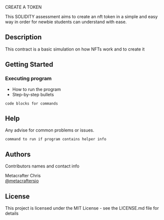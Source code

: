 CREATE A TOKEN

This SOLIDITY assessment aims to create an nft token in a simple and easy way in order for newbie students can understand with ease.

## Description

This contract is a basic simulation on how NFTs work and to create it 

## Getting Started


### Executing program

* How to run the program
* Step-by-step bullets
```
code blocks for commands
```

## Help

Any advise for common problems or issues.
```
command to run if program contains helper info
```

## Authors

Contributors names and contact info

Metacrafter Chris  
[@metacraftersio](https://twitter.com/metacraftersio)


## License

This project is licensed under the MIT License - see the LICENSE.md file for details
